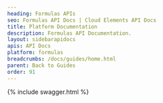 ```yaml
---
heading: Formulas APIs
seo: Formulas API Docs | Cloud Elements API Docs
title: Platform Documentation
description: Formulas API Documentation.
layout: sidebarapidocs
apis: API Docs
platform: formulas
breadcrumbs: /docs/guides/home.html
parent: Back to Guides
order: 91
---
```


{% include swagger.html %}

